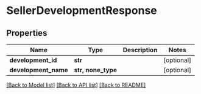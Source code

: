 # SellerDevelopmentResponse


## Properties
Name | Type | Description | Notes
------------ | ------------- | ------------- | -------------
**development_id** | **str** |  | [optional] 
**development_name** | **str, none_type** |  | [optional] 

[[Back to Model list]](../README.md#documentation-for-models) [[Back to API list]](../README.md#documentation-for-api-endpoints) [[Back to README]](../README.md)


